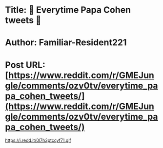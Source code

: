 # Title: 🧨 Everytime Papa Cohen tweets 🧨
# Author: Familiar-Resident221
# Post URL: [https://www.reddit.com/r/GMEJungle/comments/ozv0tv/everytime_papa_cohen_tweets/](https://www.reddit.com/r/GMEJungle/comments/ozv0tv/everytime_papa_cohen_tweets/)


https://i.redd.it/0l7h3ptccyf71.gif
